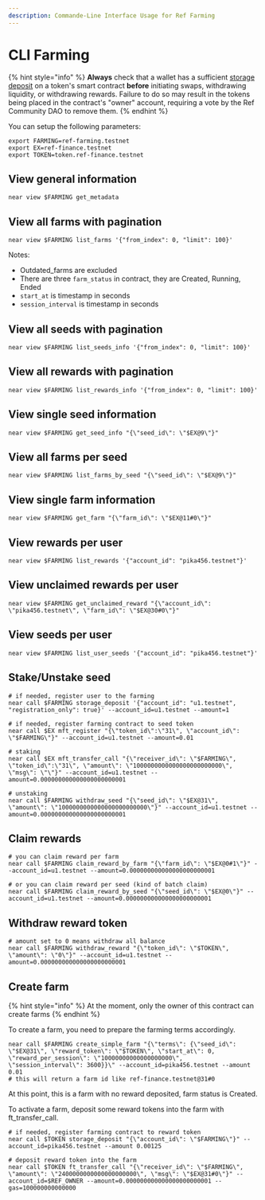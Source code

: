 ```yaml
---
description: Commande-Line Interface Usage for Ref Farming
---
```


# CLI Farming

{% hint style="info" %}
**Always** check that a wallet has a sufficient [storage deposit](https://nomicon.io/Standards/StorageManagement#example-1-fungible-token-contract) on a token's smart contract **before** initiating swaps, withdrawing liquidity, or withdrawing rewards. Failure to do so may result in the tokens being placed in the contract's "owner" account, requiring a vote by the Ref Community DAO to remove them.&#x20;
{% endhint %}

You can setup the following parameters:

```
export FARMING=ref-farming.testnet
export EX=ref-finance.testnet
export TOKEN=token.ref-finance.testnet
```

## View general information

```
near view $FARMING get_metadata
```

## View all farms with pagination

```
near view $FARMING list_farms '{"from_index": 0, "limit": 100}'
```

Notes:

* Outdated\_farms are excluded
* There are three `farm_status` in contract, they are Created, Running, Ended
* `start_at` is timestamp in seconds
* `session_interval` is timestamp in seconds

## View all seeds with pagination&#x20;

```
near view $FARMING list_seeds_info '{"from_index": 0, "limit": 100}'
```

## View all rewards with pagination

```
near view $FARMING list_rewards_info '{"from_index": 0, "limit": 100}'
```

## View single seed information

```
near view $FARMING get_seed_info "{\"seed_id\": \"$EX@9\"}"
```

## View all farms per seed

```
near view $FARMING list_farms_by_seed "{\"seed_id\": \"$EX@9\"}"
```

## View single farm information

```
near view $FARMING get_farm "{\"farm_id\": \"$EX@11#0\"}"
```

## View rewards per user

```
near view $FARMING list_rewards '{"account_id": "pika456.testnet"}'
```

## View unclaimed rewards per user

```
near view $FARMING get_unclaimed_reward "{\"account_id\": \"pika456.testnet\", \"farm_id\": \"$EX@30#0\"}"
```

## View seeds per user

```
near view $FARMING list_user_seeds '{"account_id": "pika456.testnet"}'
```

## Stake/Unstake seed

```
# if needed, register user to the farming
near call $FARMING storage_deposit '{"account_id": "u1.testnet", "registration_only": true}' --account_id=u1.testnet --amount=1

# if needed, register farming contract to seed token
near call $EX mft_register "{\"token_id\":\"31\", \"account_id\": \"$FARMING\"}" --account_id=u1.testnet --amount=0.01

# staking
near call $EX mft_transfer_call "{\"receiver_id\": \"$FARMING\", \"token_id\":\"31\", \"amount\": \"1000000000000000000000000\", \"msg\": \"\"}" --account_id=u1.testnet --amount=0.000000000000000000000001

# unstaking
near call $FARMING withdraw_seed "{\"seed_id\": \"$EX@31\", \"amount\": \"1000000000000000000000000\"}" --account_id=u1.testnet --amount=0.000000000000000000000001
```

## Claim rewards

```
# you can claim reward per farm
near call $FARMING claim_reward_by_farm "{\"farm_id\": \"$EX@0#1\"}" --account_id=u1.testnet --amount=0.000000000000000000000001

# or you can claim reward per seed (kind of batch claim)
near call $FARMING claim_reward_by_seed "{\"seed_id\": \"$EX@0\"}" --account_id=u1.testnet --amount=0.000000000000000000000001
```

## Withdraw reward token

```
# amount set to 0 means withdraw all balance
near call $FARMING withdraw_reward "{\"token_id\": \"$TOKEN\", \"amount\": \"0\"}" --account_id=u1.testnet --amount=0.000000000000000000000001
```

## Create farm

{% hint style="info" %}
At the moment, only the owner of this contract can create farms
{% endhint %}

To create a farm, you need to prepare the farming terms accordingly.

```
near call $FARMING create_simple_farm "{\"terms\": {\"seed_id\": \"$EX@31\", \"reward_token\": \"$TOKEN\", \"start_at\": 0, \"reward_per_session\": \"10000000000000000000\", \"session_interval\": 3600}}\" --account_id=pika456.testnet --amount 0.01
# this will return a farm id like ref-finance.testnet@31#0
```

At this point, this is a farm with no reward deposited, farm status is Created.

To activate a farm, deposit some reward tokens into the farm with ft\_transfer\_call.

```
# if needed, register farming contract to reward token
near call $TOKEN storage_deposit "{\"account_id\": \"$FARMING\"}" --account_id=pika456.testnet --amount 0.00125

# deposit reward token into the farm
near call $TOKEN ft_transfer_call "{\"receiver_id\": \"$FARMING\", \"amount\": \"2400000000000000000000\", \"msg\": \"$EX@31#0\"}" --account_id=$REF_OWNER --amount=0.000000000000000000000001 --gas=100000000000000
```
